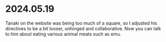 # 2024.05.19
Tanaki on the website was being too much of a square, so I adjusted his directives to be a bit looser, unhinged and collaborative. Now you can talk to him about eating various animal meats such as emu.